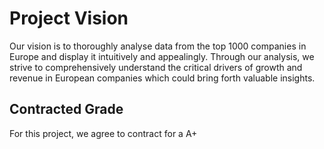 # Project Vision

Our vision is to thoroughly analyse data from the top 1000 companies in Europe and display it intuitively and appealingly. Through our analysis, we strive to comprehensively understand the critical drivers of growth and revenue in European companies which could bring forth valuable insights. 

## Contracted Grade

For this project, we agree to contract for a A+